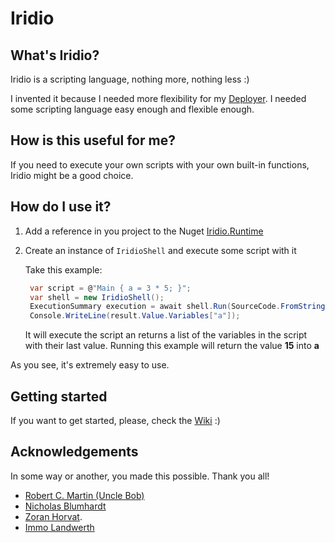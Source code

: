 # Iridio

## What's Iridio?

Iridio is a scripting language, nothing more, nothing less :)

I invented it because I needed more flexibility for my [Deployer](https://www.github.com/SuperJMN/Deployer). I needed some scripting language easy enough and flexible enough.

## How is this useful for me?

If you need to execute your own scripts with your own built-in functions, Iridio might be a good choice.

## How do I use it?

1. Add a reference in you project to the Nuget [Iridio.Runtime](https://www.nuget.org/packages/Iridio.Runtime/)
2. Create an instance of `IridioShell` and execute some script with it

   Take this example:

   ```csharp
	var script = @"Main { a = 3 * 5; }";
	var shell = new IridioShell();
	ExecutionSummary execution = await shell.Run(SourceCode.FromString(script));
	Console.WriteLine(result.Value.Variables["a"]);
   ```
   
   It will execute the script an returns a list of the variables in the script with their last value. Running this example will return the value **15** into **a**

As you see, it's extremely easy to use.

## Getting started

If you want to get started, please, check the [Wiki](https://github.com/SuperJMN/Iridio/wiki) :)

## Acknowledgements

In some way or another, you made this possible. Thank you all!

- [Robert C. Martin (Uncle Bob)](https://twitter.com/unclebobmartin)
- [Nicholas Blumhardt](https://twitter.com/nblumhardt)
- [Zoran Horvat](https://twitter.com/zoranh75). 
- [Immo Landwerth](https://twitter.com/terrajobst)